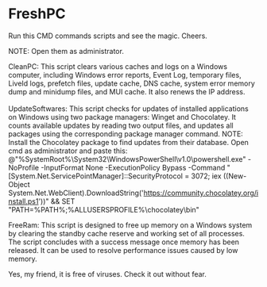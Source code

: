# FreshPC
Run this CMD commands scripts and see the magic. Cheers.


NOTE: Open them as administrator.



CleanPC: This script clears various caches and logs on a Windows computer, including Windows error reports, Event Log, temporary files, LiveId logs, prefetch files, update cache, DNS cache, system error memory dump and minidump files, and MUI cache. It also renews the IP address.
<br/>
<br/>
UpdateSoftwares: This script checks for updates of installed applications on Windows using two package managers: Winget and Chocolatey. It counts available updates by reading two output files, and updates all packages using the corresponding package manager command.
NOTE: Install the Chocolatey package to find updates from their database.
Open cmd as administrator and paste this: @"%SystemRoot%\System32\WindowsPowerShell\v1.0\powershell.exe" -NoProfile -InputFormat None -ExecutionPolicy Bypass -Command "[System.Net.ServicePointManager]::SecurityProtocol = 3072; iex ((New-Object System.Net.WebClient).DownloadString('https://community.chocolatey.org/install.ps1'))" && SET "PATH=%PATH%;%ALLUSERSPROFILE%\chocolatey\bin"





FreeRam: This script is designed to free up memory on a Windows system by clearing the standby cache reserve and working set of all processes. The script concludes with a success message once memory has been released. It can be used to resolve performance issues caused by low memory.



Yes, my friend, it is free of viruses. Check it out without fear.
